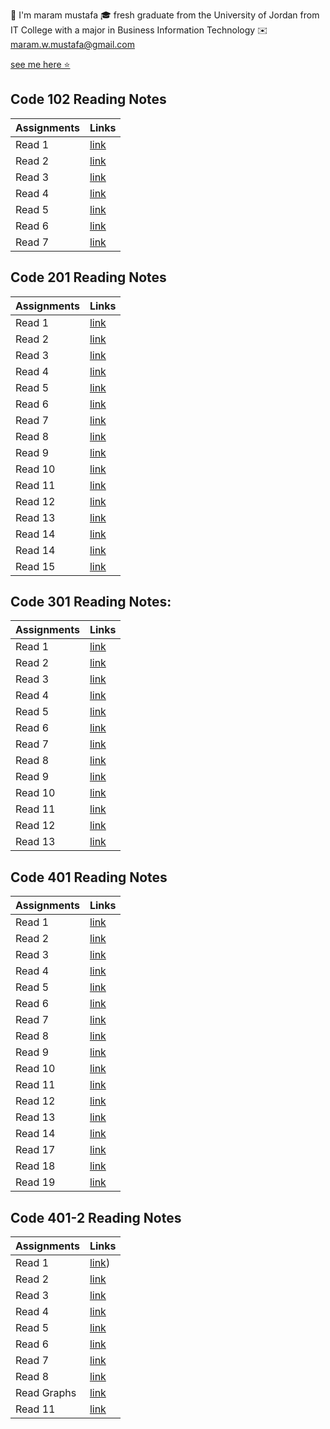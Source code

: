 📝 I'm maram mustafa
🎓 fresh graduate from the University of Jordan from IT College with a major in Business Information Technology
✉️ maram.w.mustafa@gmail.com

[see me here ⭐](https://github.com/maram-mustafa)

## Code 102 Reading Notes

| Assignments | Links            |
| ----------- | ---------------- |
| Read 1      | [link](Read1.md) |
| Read 2      | [link](Read2.md) |
| Read 3      | [link](Read3.md) |
| Read 4      | [link](Read4.md) |
| Read 5      | [link](Read5.md) |
| Read 6      | [link](Read6.md) |
| Read 7      | [link](Read7.md) |

## Code 201 Reading Notes

| Assignments | Links                |
| ----------- | -------------------- |
| Read 1      | [link](class-01.md)  |
| Read 2      | [link](class-02.md)  |
| Read 3      | [link](class-03.md)  |
| Read 4      | [link](class-04.md)  |
| Read 5      | [link](class-05.md)  |
| Read 6      | [link](class-06.md)  |
| Read 7      | [link](class-07.md)  |
| Read 8      | [link](class-08.md)  |
| Read 9      | [link](class-09.md)  |
| Read 10     | [link](class-10.md)  |
| Read 11     | [link](class-11.md)  |
| Read 12     | [link](class-12.md)  |
| Read 13     | [link](class-13.md)  |
| Read 14     | [link](class-14a.md) |
| Read 14     | [link](class-14b.md) |
| Read 15     | [link]()             |

## Code 301 Reading Notes:

| Assignments | Links                     |
| ----------- | ------------------------- |
| Read 1      | [link](301/Reading-1.md)  |
| Read 2      | [link](301/Reading-2.md)  |
| Read 3      | [link](301/Reading-3.md)  |
| Read 4      | [link](301/Reading-4.md)  |
| Read 5      | [link](301/Reading-5.md)  |
| Read 6      | [link](301/Reading-6.md)  |
| Read 7      | [link](301/Reading-7.md)  |
| Read 8      | [link](301/Reading-8.md)  |
| Read 9      | [link](301/Reading-9.md)  |
| Read 10     | [link](301/Reading-10.md) |
| Read 11     | [link](301/Reading-11.md) |
| Read 12     | [link](301/Reading-12.md) |
| Read 13     | [link](301/Reading-13.md) |

## Code 401 Reading Notes

| Assignments | Links                     |
| ----------- | ------------------------- |
| Read 1      | [link](401/read1.md)  |
| Read 2      | [link](401/read2.md)  |
| Read 3      | [link](401/read3.md)  |
| Read 4      | [link](401/read4.md)  |
| Read 5      | [link](401/read5.md)  |
| Read 6      | [link](401/read6.md)  |
| Read 7      | [link](401/read8.md)  |
| Read 8      | [link](401/read9.md)  |
| Read 9      | [link](401/read10.md)  |
| Read 10     | [link](401/read11.md) |
| Read 11     | [link](401/read.12.md) |
| Read 12     | [link](401/read13.md) |
| Read 13     | [link](401/read14.md) |
| Read 14     | [link](401/read15.md) |
| Read 17     | [link](401/read.17.md)|
| Read 18     | [link](401/read.18.md)|
| Read 19     | [link](401/read.19..md)|

## Code 401-2 Reading Notes

| Assignments | Links                     |
| ----------- | ------------------------- |
| Read 1      | [link](401-2/READ1.md))  |
| Read 2      | [link](401-2/READ2.md)  |
| Read 3      | [link](401-2/READ3.md)  |
| Read 4      | [link](401-2/READ4.md)  |
| Read 5      | [link](401-2/READ5.md)  |
| Read 6      | [link](401-2/READ6.md)  |
| Read 7      | [link](401-2/READ7.md)  |
| Read 8      | [link](401-2/READ8.md)  |
| Read Graphs      | [link](401-2/READGRAPHS.md)  |
| Read 11    | [link](401-2/READ11.md)  |

